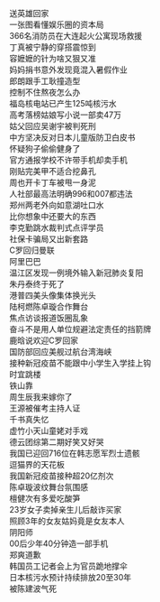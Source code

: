 送英雄回家  
一张图看懂娱乐圈的资本局  
366名消防员在大连起火公寓现场救援  
丁真被宁静的穿搭震惊到  
容嬷嬷的针为啥又狠又准  
妈妈捐书意外发现竟混入暑假作业  
郎朗跟手工耿撞造型  
控制不住熬夜怎么办  
福岛核电站已产生125吨核污水  
高考落榜姑娘写小说一部卖47万  
姑父回应吴谢宇被判死刑  
中方坚决反对日本儿童版防卫白皮书  
怀疑狗子偷偷健身了  
官方通报学校不许带手机却卖手机  
刚贴完美甲不适合挖鼻孔  
周也开卡丁车被甩一身泥  
人社部最高法明确996和007都违法  
郑州两老外向如意湖吐口水  
比你想象中还要大的东西  
李克勤跳水裁判式点评学员  
社保卡骗局又出新套路  
C罗回归曼联  
阿里巴巴  
温江区发现一例境外输入新冠肺炎复阳  
朱丹泰终于死了  
港普四美头像集体换光头  
陆柯燃陈卓璇合作舞台  
焦点访谈报道饭圈乱象  
奋斗不是用人单位规避法定责任的挡箭牌  
鹿晗说欢迎C罗回家  
国防部回应美舰过航台湾海峡  
接种新冠疫苗不能跟中小学生入学挂上钩  
时宜跳楼  
铁山靠  
周生辰我来嫁你了  
王源被催考主持人证  
千书真失忆  
虚竹小天山童姥对手戏  
德云团综第二期好笑又好哭  
我国已迎回716位在韩志愿军烈士遗骸  
逗猫界的天花板  
我国新冠疫苗接种超20亿剂次  
陈卓璇波纹舞台氛围感  
檀健次有多爱吃酸笋  
23岁女子卖掉亲生儿后敲诈买家  
照顾3年的女友姑妈竟是女友本人  
阴阳师  
00后少年40分钟造一部手机  
郑爽道歉  
韩国员工记者会上为官员跪地撑伞  
日本核污水预计持续排放20至30年  
被陈建波气死  

